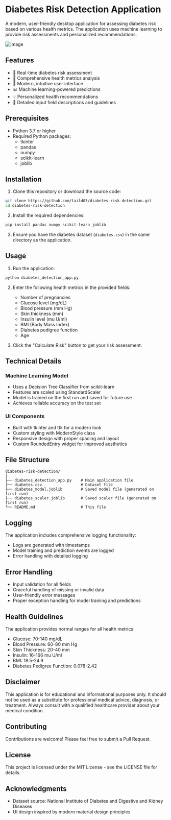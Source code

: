 # Diabetes Risk Detection Application

A modern, user-friendly desktop application for assessing diabetes risk based on various health metrics. The application uses machine learning to provide risk assessments and personalized recommendations.

![image](https://github.com/user-attachments/assets/30f37160-218e-482e-9471-b568c9ef0fdc)


## Features

- 🎯 Real-time diabetes risk assessment
- 💉 Comprehensive health metrics analysis
- 🎨 Modern, intuitive user interface
- 📊 Machine learning-powered predictions
- 💡 Personalized health recommendations
- 📝 Detailed input field descriptions and guidelines

## Prerequisites

- Python 3.7 or higher
- Required Python packages:
  - tkinter
  - pandas
  - numpy
  - scikit-learn
  - joblib

## Installation

1. Clone this repository or download the source code:
```bash
git clone https://github.com/taild03/diabetes-risk-detection.git
cd diabetes-risk-detection
```

2. Install the required dependencies:
```bash
pip install pandas numpy scikit-learn joblib
```

3. Ensure you have the diabetes dataset (`diabetes.csv`) in the same directory as the application.

## Usage

1. Run the application:
```bash
python diabetes_detection_app.py
```

2. Enter the following health metrics in the provided fields:
   - Number of pregnancies
   - Glucose level (mg/dL)
   - Blood pressure (mm Hg)
   - Skin thickness (mm)
   - Insulin level (mu U/ml)
   - BMI (Body Mass Index)
   - Diabetes pedigree function
   - Age

3. Click the "Calculate Risk" button to get your risk assessment.

## Technical Details

### Machine Learning Model

- Uses a Decision Tree Classifier from scikit-learn
- Features are scaled using StandardScaler
- Model is trained on the first run and saved for future use
- Achieves reliable accuracy on the test set

### UI Components

- Built with tkinter and ttk for a modern look
- Custom styling with ModernStyle class
- Responsive design with proper spacing and layout
- Custom RoundedEntry widget for improved aesthetics

## File Structure

```
diabetes-risk-detection/
│
├── diabetes_detection_app.py    # Main application file
├── diabetes.csv                 # Dataset file
├── diabetes_model.joblib        # Saved model file (generated on first run)
├── diabetes_scaler.joblib       # Saved scaler file (generated on first run)
└── README.md                    # This file
```

## Logging

The application includes comprehensive logging functionality:
- Logs are generated with timestamps
- Model training and prediction events are logged
- Error handling with detailed logging

## Error Handling

- Input validation for all fields
- Graceful handling of missing or invalid data
- User-friendly error messages
- Proper exception handling for model training and predictions

## Health Guidelines

The application provides normal ranges for all health metrics:
- Glucose: 70-140 mg/dL
- Blood Pressure: 60-80 mm Hg
- Skin Thickness: 20-40 mm
- Insulin: 16-166 mu U/ml
- BMI: 18.5-24.9
- Diabetes Pedigree Function: 0.078-2.42

## Disclaimer

This application is for educational and informational purposes only. It should not be used as a substitute for professional medical advice, diagnosis, or treatment. Always consult with a qualified healthcare provider about your medical condition.

## Contributing

Contributions are welcome! Please feel free to submit a Pull Request.

## License

This project is licensed under the MIT License - see the LICENSE file for details.

## Acknowledgments

- Dataset source: National Institute of Diabetes and Digestive and Kidney Diseases
- UI design inspired by modern material design principles
